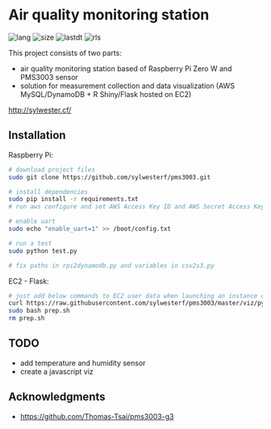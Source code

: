 # Air quality monitoring station 
![lang](https://img.shields.io/github/languages/top/sylwesterf/pms3003.svg?style=flat)
![size](https://img.shields.io/github/repo-size/sylwesterf/pms3003.svg?style=flat)
![lastdt](https://img.shields.io/github/last-commit/sylwesterf/pms3003.svg?style=flat)
![rls](https://img.shields.io/github/release-date-pre/sylwesterf/pms3003.svg?style=flat)

This project consists of two parts:
- air quality monitoring station based of Raspberry Pi Zero W and PMS3003 sensor
- solution for measurement collection and data visualization (AWS MySQL/DynamoDB + R Shiny/Flask hosted on EC2)

http://sylwester.cf/

## Installation

Raspberry Pi:

```sh
# download project files
sudo git clone https://github.com/sylwesterf/pms3003.git

# install dependencies
sudo pip install -r requirements.txt
# run aws configure and set AWS Access Key ID and AWS Secret Access Key

# enable uart
sudo echo "enable_uart=1" >> /boot/config.txt

# run a test
sudo python test.py

# fix paths in rpi2dynamodb.py and variables in csv2s3.py
```

EC2 - Flask:

```sh
# just add below commands to EC2 user data when launching an instance or ssh into it and run it afterwards
curl https://raw.githubusercontent.com/sylwesterf/pms3003/master/viz/py/prep.sh -o prep.sh
sudo bash prep.sh
rm prep.sh
```

## TODO
- add temperature and humidity sensor
- create a javascript viz

## Acknowledgments
- https://github.com/Thomas-Tsai/pms3003-g3
